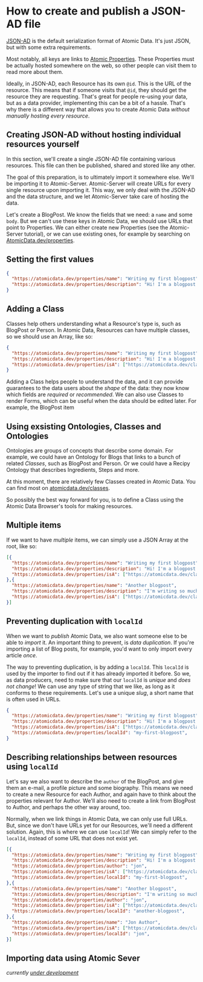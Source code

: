 # How to create and publish a JSON-AD file

[JSON-AD](core/json-ad.md) is the default serialization format of Atomic Data.
It's just JSON, but with some extra requirements.

Most notably, all keys are links to [Atomic Properties](https://atomicdata.dev/classes/Property).
These Properties must be actually hosted somewhere on the web, so other people can visit them to read more about them.

Ideally, in JSON-AD, each Resource has its own `@id`.
This is the URL of the resource.
This means that if someone visits that `@id`, they should get the resource they are requesting.
That's great for people re-using your data, but as a data provider, implementing this can be a bit of a hassle.
That's why there is a different way that allows you to create Atomic Data _without manually hosting every resource_.

## Creating JSON-AD without hosting individual resources yourself

In this section, we'll create a single JSON-AD file containing various resources.
This file can then be published, shared and stored like any other.

The goal of this preparation, is to ultimately import it somewhere else.
We'll be importing it to Atomic-Server.
Atomic-Server will create URLs for every single resource upon importing it.
This way, we only deal with the JSON-AD and the data structure, and we let Atomic-Server take care of hosting the data.

Let's create a BlogPost.
We know the fields that we need: a `name` and some `body`.
But we can't use these keys in Atomic Data, we should use URLs that point to Properties.
We can either create new Properties (see the Atomic-Server tutorial), or we can use existing ones, for example by searching on [AtomicData.dev/properties](https://atomicdata.dev/properties).

## Setting the first values

```json
{
  "https://atomicdata.dev/properties/name": "Writing my first blogpost",
  "https://atomicdata.dev/properties/description": "Hi! I'm a blogpost. I'm also machine readable!",
}
```

## Adding a Class

Classes help others understanding what a Resource's type is, such as BlogPost or Person.
In Atomic Data, Resources can have multiple classes, so we should use an Array, like so:

```json
{
  "https://atomicdata.dev/properties/name": "Writing my first blogpost",
  "https://atomicdata.dev/properties/description": "Hi! I'm a blogpost. I'm also machine readable!",
  "https://atomicdata.dev/properties/isA": ["https://atomicdata.dev/classes/Article"],
}
```

Adding a Class helps people to understand the data, and it can provide guarantees to the data users about the _shape_ of the data: they now know which fields are _required_ or _recommended_.
We can also use Classes to render Forms, which can be useful when the data should be edited later.
For example, the BlogPost item

## Using exsisting Ontologies, Classes and Ontologies

Ontologies are groups of concepts that describe some domain.
For example, we could have an Ontology for Blogs that links to a bunch of related _Classes_, such as BlogPost and Person.
Or we could have a Recipy Ontology that describes Ingredients, Steps and more.

At this moment, there are relatively few Classes created in Atomic Data.
You can find most on [atomicdata.dev/classes](https://atomicdata.dev/classes).

So possibly the best way forward for you, is to define a Class using the Atomic Data Browser's tools for making resources.

## Multiple items

If we want to have _multiple_ items, we can simply use a JSON Array at the root, like so:

```json
[{
  "https://atomicdata.dev/properties/name": "Writing my first blogpost",
  "https://atomicdata.dev/properties/description": "Hi! I'm a blogpost. I'm also machine readable!",
  "https://atomicdata.dev/properties/isA": ["https://atomicdata.dev/classes/Article"],
},{
  "https://atomicdata.dev/properties/name": "Another blogpost",
  "https://atomicdata.dev/properties/description": "I'm writing so much my hands hurt.",
  "https://atomicdata.dev/properties/isA": ["https://atomicdata.dev/classes/Article"],
}]
```

## Preventing duplication with `localId`

When we want to _publish_ Atomic Data, we also want someone else to be able to _import_ it.
An important thing to prevent, is _data duplication_.
If you're importing a list of Blog posts, for example, you'd want to only import every article _once_.

The way to preventing duplication, is by adding a `localId`.
This `localId` is used by the importer to find out if it has already imported it before.
So we, as data producers, need to make sure that our `localId` is _unique_ and _does not change_!
We can use any type of string that we like, as long as it conforms to these requirements.
Let's use a unique _slug_, a short name that is often used in URLs.

```json
{
  "https://atomicdata.dev/properties/name": "Writing my first blogpost",
  "https://atomicdata.dev/properties/description": "Hi! I'm a blogpost. I'm also machine readable!",
  "https://atomicdata.dev/properties/isA": ["https://atomicdata.dev/classes/Article"],
  "https://atomicdata.dev/properties/localId": "my-first-blogpost",
}
```

## Describing relationships between resources using `localId`

Let's say we also want to describe the `author` of the BlogPost, and give them an e-mail, a profile picture and some biography.
This means we need to create a new Resource for each Author, and again have to think about the properties relevant for Author.
We'll also need to create a link from BlogPost to Author, and perhaps the other way around, too.

Normally, when we link things in Atomic Data, we can only use full URLs.
But, since we don't have URLs yet for our Resources, we'll need a different solution.
Again, this is where we can use `localId`!
We can simply refer to the `localId`, instead of some URL that does not exist yet.

```json
[{
  "https://atomicdata.dev/properties/name": "Writing my first blogpost",
  "https://atomicdata.dev/properties/description": "Hi! I'm a blogpost. I'm also machine readable!",
  "https://atomicdata.dev/properties/author": "jon",
  "https://atomicdata.dev/properties/isA": ["https://atomicdata.dev/classes/Article"],
  "https://atomicdata.dev/properties/localId": "my-first-blogpost",
},{
  "https://atomicdata.dev/properties/name": "Another blogpost",
  "https://atomicdata.dev/properties/description": "I'm writing so much my hands hurt.",
  "https://atomicdata.dev/properties/author": "jon",
  "https://atomicdata.dev/properties/isA": ["https://atomicdata.dev/classes/Article"],
  "https://atomicdata.dev/properties/localId": "another-blogpost",
},{
  "https://atomicdata.dev/properties/name": "Jon Author",
  "https://atomicdata.dev/properties/isA": ["https://atomicdata.dev/classes/Person"],
  "https://atomicdata.dev/properties/localId": "jon",
}]
```

## Importing data using Atomic Sever

_currently [under development](https://github.com/atomicdata-dev/atomic-server/issues/390)_
